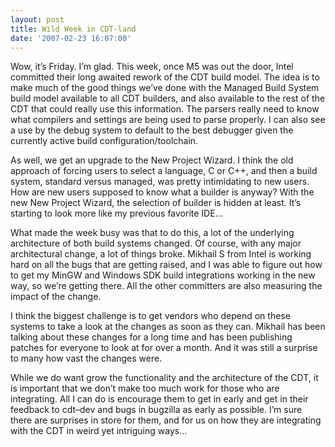 ```yaml
---
layout: post
title: Wild Week in CDT-land
date: '2007-02-23 16:07:00'
---
```



Wow, it’s Friday. I’m glad. This week, once M5 was out the door, Intel committed their long awaited rework of the CDT build model. The idea is to make much of the good things we’ve done with the Managed Build System build model available to all CDT builders, and also available to the rest of the CDT that could really use this information. The parsers really need to know what compilers and settings are being used to parse properly. I can also see a use by the debug system to default to the best debugger given the currently active build configuration/<span>toolchain</span>.

As well, we get an upgrade to the New Project Wizard. I think the old approach of forcing users to select a language, C or C++, and then a build system, standard versus managed, was pretty intimidating to new users. How are new users supposed to know what a builder is anyway? With the new New Project Wizard, the selection of builder is hidden at least. It’s starting to look more like my previous favorite <span>IDE</span>…

What made the week busy was that to do this, a lot of the underlying architecture of both build systems changed. Of course, with any major architectural change, a lot of things broke. Mikhail S from Intel is working hard on all the bugs that are getting raised, and I was able to figure out how to get my <span>MinGW</span> and Windows <span>SDK</span> build integrations working in the new way, so we’re getting there. All the other <span>committers</span> are also measuring the impact of the change.

I think the biggest challenge is to get vendors who depend on these systems to take a look at the changes as soon as they can. Mikhail has been talking about these changes for a long time and has been publishing patches for everyone to look at for over a month. And it was still a surprise to many how vast the changes were.

While we do want grow the functionality and the architecture of the CDT, it is important that we don’t make too much work for those who are integrating. All I can do is encourage them to get in early and get in their feedback to <span>cdt</span>–<span>dev</span> and bugs in <span>bugzilla</span> as early as possible. I’m sure there are surprises in store for them, and for us on how they are integrating with the CDT in weird yet <span>intriguing</span> ways…


